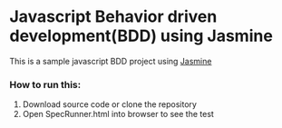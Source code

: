 # Javascript Behavior driven development(BDD) using Jasmine
This is a sample javascript BDD project using [Jasmine][1] 

### How to run this:
1. Download source code or clone the repository
2. Open SpecRunner.html into browser to see the test


[1]: https://jasmine.github.io/ "Jasmine"